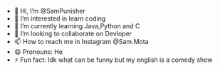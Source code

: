 - 👋 Hi, I’m @SamPunisher
- 👀 I’m interested in learn coding
- 🌱 I’m currently learning Java,Python and C 
- 💞️ I’m looking to collaborate on Devloper
- 📫 How to reach me in Instagram @Sam.Mota
- 😄 Pronouns: He
- ⚡ Fun fact: Idk what can be funny but my english is a comedy show
